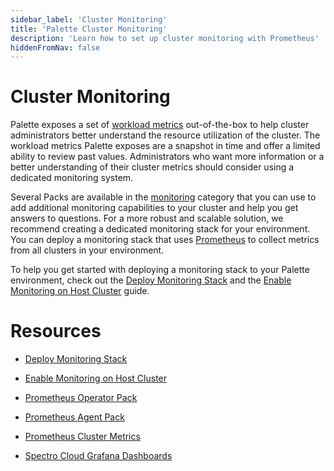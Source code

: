 ```yaml
---
sidebar_label: 'Cluster Monitoring'
title: 'Palette Cluster Monitoring'
description: 'Learn how to set up cluster monitoring with Prometheus'
hiddenFromNav: false
---
```


# Cluster Monitoring

Palette exposes a set of [workload metrics](/clusters/cluster-management/workloads) out-of-the-box to help cluster administrators better understand the resource utilization of the cluster. The workload metrics Palette exposes are a snapshot in time and offer a limited ability to review past values. Administrators who want more information or a better understanding of their cluster metrics should consider using a dedicated monitoring system.

Several Packs are available in the [monitoring](/integrations) category that you can use to add additional monitoring capabilities to your cluster and help you get answers to questions. For a more robust and scalable solution, we recommend creating a dedicated monitoring stack for your environment. You can deploy a monitoring stack that uses [Prometheus](https://prometheus.io/) to collect metrics from all clusters in your environment. 

To help you get started with deploying a monitoring stack to your Palette environment, check out the [Deploy Monitoring Stack](/clusters/cluster-management/monitoring/deploy-monitor-stack) and the [Enable Monitoring on Host Cluster](/clusters/cluster-management/monitoring/deploy-agent) guide.

# Resources

- [Deploy Monitoring Stack](/clusters/cluster-management/monitoring/deploy-monitor-stack)


- [Enable Monitoring on Host Cluster](/clusters/cluster-management/monitoring/deploy-agent)


- [Prometheus Operator Pack](/integrations/prometheus-operator/)


- [Prometheus Agent Pack](/integrations/prometheus-agent/)


- [Prometheus Cluster Metrics](/integrations/prometheus-cluster-metrics)


- [Spectro Cloud Grafana Dashboards](/integrations/grafana-spectrocloud-dashboards)